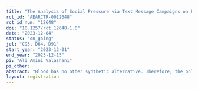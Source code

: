 ```yaml
---
title: "The Analysis of Social Pressure via Text Message Campaigns on Prosocial Behaviors: Evidence from a Field Experiment on Iranian Blood Donation Behavior"
rct_id: "AEARCTR-0012648"
rct_id_num: "12648"
doi: "10.1257/rct.12648-1.0"
date: "2023-12-04"
status: "on_going"
jel: "C93, D64, D91"
start_year: "2023-12-01"
end_year: "2023-12-15"
pi: "Ali Amini Valashani"
pi_other:
abstract: "Blood has no other synthetic alternative. Therefore, the only way to supply it is by donation, which requires motivation. Based on the literature, social pressure is one of those incentives that proved to be effective. However, this comes at the cost of disutility for donors and hiring solicitors. Text message campaigns, on the other hand, are fast, less costly, and more inclusive. Since the pressure exerted is indirect, it raises questions about its effectiveness. So, we have designed a field experiment to evaluate whether exerting social pressure via text message campaigns can motivate significantly more people to donate blood or not."
layout: registration
---
```


